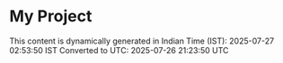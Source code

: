 # My Project

This content is dynamically generated in Indian Time (IST): 2025-07-27 02:53:50 IST
Converted to UTC: 2025-07-26 21:23:50 UTC
